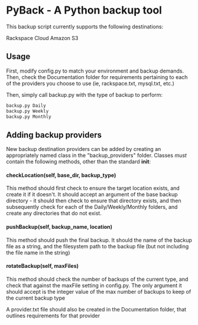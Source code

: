 # PyBack - A Python backup tool

This backup script currently supports the following destinations:

Rackspace Cloud
Amazon S3


## Usage
First, modify config.py to match your environment and backup demands.
Then, check the Documentation folder for requirements pertaining to each of the providers you choose to use (ie, rackspace.txt, mysql.txt, etc.)

Then, simply call backup.py with the type of backup to perform:

```bash
backup.py Daily
backup.py Weekly
backup.py Monthly
```

## Adding backup providers
New backup destination providers can be added by creating an appropriately named class in the "backup_providers" folder.  Classes *must* contain the following methods, other than the standard __init__:

#### checkLocation(self, base_dir, backup_type)
This method should first check to ensure the target location exists, and create it if it doesn't.  It should accept an argument of the base backup directory - it should then check to ensure that directory exists, and then subsequently check for each of the Daily/Weekly/Monthly folders, and create any directories that do not exist.

#### pushBackup(self, backup_name, location)
This method should push the final backup.  It should the name of the backup file as a string, and the filesystem path to the backup file (but not including the file name in the string)

#### rotateBackup(self, maxFiles)
This method should check the number of backups of the current type, and check that against the maxFile setting in config.py.  The only argument it should accept is the integer value of the max number of backups to keep of the current backup type

A provider.txt file should also be created in the Documentation folder, that outlines requirements for that provider
